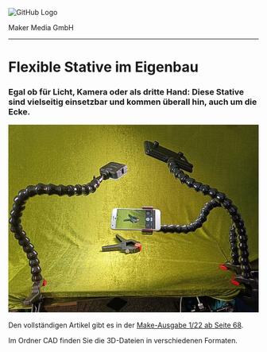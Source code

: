 ![GitHub Logo](http://www.heise.de/make/icons/make_logo.png)

Maker Media GmbH

***

# Flexible Stative im Eigenbau

### **Egal ob für Licht, Kamera oder als dritte Hand: Diese Stative sind vielseitig einsetzbar und kommen überall hin, auch um die Ecke.**



![Picture](./Aufmacher.jpg) 

Den vollständigen Artikel gibt es in der [Make-Ausgabe 1/22 ab Seite 68](https://www.heise.de/select/make/2022/1/seite-68).

Im Ordner CAD finden Sie die 3D-Dateien in verschiedenen Formaten.

